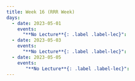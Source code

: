 ```yaml
---
title: Week 16 (RRR Week)
days:
  - date: 2023-05-01
    events:
      "**No Lecture**{: .label .label-lec}":
  - date: 2023-05-03
    events:
      "**No Lecture**{: .label .label-lec}":
  - date: 2023-05-05
    events:   
       "**No Lecture**{: .label .label-lec}":       
---
```


